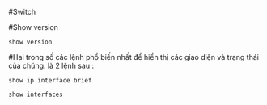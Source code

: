 #Switch

#Show version
```
show version
```
#Hai trong số các lệnh phổ biến nhất để hiển thị các giao diện và trạng thái của chúng. là 2 lệnh sau :
```
show ip interface brief 
```
```
show interfaces
```

